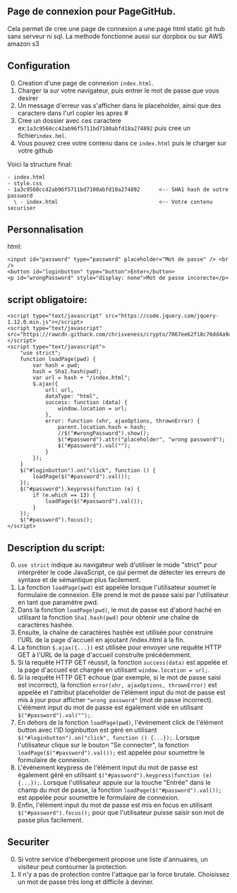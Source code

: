 ## Page de connexion pour PageGitHub.

Cela permet de cree une page de connexion a une page html static git hub sans serveur ni sql.
La methode fonctionne aussi sur dorpbox ou sur AWS amazon s3

## Configuration

0. Creation d'une page de connexion `index.html`.
0. Charger la sur votre navigateur, puis entrer le mot de passe que vous desirer
0. Un message d'erreur vas s'afficher dans le placeholder, ainsi que des caractere dans l'url copier les apres #
0. Cree un dossier avec ces caractere ex:`1a3c9560cc42ab96f5711bd7100abfd18a274892` puis cree un fichier`index.hml`. 
0. Vous pouvez cree votre contenu dans ce `index.html` puis le charger sur votre github

Voici la structure final:

```
- index.html
- style.css
- 1a3c9560cc42ab96f5711bd7100abfd18a274892      <-- SHA1 hash de votre password               
  \ - index.html                                <-- Votre contenu securiser
```

## Personnalisation

html:
```
<input id="password" type="password" placeholder="Mot de passe" /> <br />
<button id="loginbutton" type="button">Enter</button>
<p id="wrongPassword" style="display: none">Mot de passe incorecte</p>
```
 
## script obligatoire:
```
<script type="text/javascript" src="https://code.jquery.com/jquery-1.12.0.min.js"></script>
<script type="text/javascript" src="https://rawcdn.githack.com/chrisveness/crypto/7067ee62f18c76dd4a9d372a00e647205460b62b/sha1.js"></script>
<script type="text/javascript">
    "use strict";
    function loadPage(pwd) {
        var hash = pwd;
        hash = Sha1.hash(pwd);
        var url = hash + "/index.html";
        $.ajax({
            url: url,
            dataType: "html",
            success: function (data) {
                window.location = url;
            },
            error: function (xhr, ajaxOptions, thrownError) {
                parent.location.hash = hash;
                //$("#wrongPassword").show();
                $("#password").attr("placeholder", "wrong password");
                $("#password").val("");
            }
        });
    }
    $("#loginbutton").on("click", function () {
        loadPage($("#password").val());
    });
    $("#password").keypress(function (e) {
        if (e.which == 13) {
            loadPage($("#password").val());
        }
    });
    $("#password").focus();
</script>
```

## Description du script:

0. `use strict` indique au navigateur web d'utiliser le mode "strict" pour interpréter le code JavaScript, ce qui permet de détecter les erreurs de syntaxe et de sémantique plus facilement.
0. La fonction `loadPage(pwd)` est appelée lorsque l'utilisateur soumet le formulaire de connexion. Elle prend le mot de passe saisi par l'utilisateur en tant que paramètre pwd.
0. Dans la fonction `loadPage(pwd)`, le mot de passe est d'abord haché en utilisant la fonction `Sha1.hash(pwd)` pour obtenir une chaîne de caractères hashée.
0. Ensuite, la chaîne de caractères hashée est utilisée pour construire l'URL de la page d'accueil en ajoutant /index.html à la fin.
0. La fonction `$.ajax({...})` est utilisée pour envoyer une requête HTTP GET à l'URL de la page d'accueil construite précédemment.
0. Si la requête HTTP GET réussit, la fonction `success(data)` est appelée et la page d'accueil est chargée en utilisant `window.location = url;`.
0. Si la requête HTTP GET échoue (par exemple, si le mot de passe saisi est incorrect), la fonction `error(xhr, ajaxOptions, thrownError)` est appelée et l'attribut placeholder de l'élément input du mot de passe est mis à jour pour afficher `"wrong password"` (mot de passe incorrect). L'élément input du mot de passe est également vidé en utilisant `$("#password").val("");`.
0. En dehors de la fonction `loadPage(pwd)`, l'événement click de l'élément button avec l'ID loginbutton est géré en utilisant `$("#loginbutton").on("click", function () {...});`. Lorsque l'utilisateur clique sur le bouton "Se connecter", la fonction `loadPage($("#password").val());` est appelée pour soumettre le formulaire de connexion.
0. L'événement keypress de l'élément input du mot de passe est également géré en utilisant `$("#password").keypress(function (e) {...});`. Lorsque l'utilisateur appuie sur la touche "Entrée" dans le champ du mot de passe, la fonction `loadPage($("#password").val());` est appelée pour soumettre le formulaire de connexion.
0. Enfin, l'élément input du mot de passe est mis en focus en utilisant `$("#password").focus();` pour que l'utilisateur puisse saisir son mot de passe plus facilement.

## Securiter

0. Si votre service d'hébergement propose une liste d'annuaires, un visiteur peut contourner la protection.
0. Il n'y a pas de protection contre l'attaque par la force brutale. Choisissez un mot de passe très long et difficile à deviner. 
